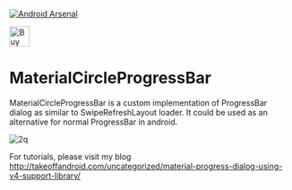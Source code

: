 [![Android Arsenal](https://img.shields.io/badge/Android%20Arsenal-MaterialCircleProgressBar-brightgreen.svg?style=flat)](http://android-arsenal.com/details/1/1977)

<a href='https://ko-fi.com/A302HW7' target='_blank'><img height='36' style='border:0px;height:36px;' src='https://az743702.vo.msecnd.net/cdn/kofi4.png?v=f' border='0' alt='Buy Me a Coffee at ko-fi.com' /></a> 

# MaterialCircleProgressBar

MaterialCircleProgressBar is a custom implementation of ProgressBar dialog as similar to SwipeRefreshLayout loader. It could be used as an alternative for normal ProgressBar in android.

![2q](https://cloud.githubusercontent.com/assets/11768239/8147590/109e02a2-1290-11e5-930b-d46057318439.jpg)

For tutorials, please visit my blog http://takeoffandroid.com/uncategorized/material-progress-dialog-using-v4-support-library/
